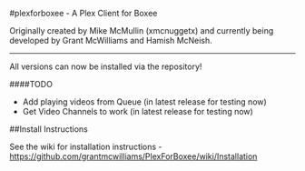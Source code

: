 #plexforboxee - A Plex Client for Boxee

Originally created by Mike McMullin (xmcnuggetx)  and currently being developed by Grant McWilliams and Hamish McNeish.

---

All versions can now be installed via the repository!

####TODO
* Add playing videos from Queue (in latest release for testing now)
* Get Video Channels to work (in latest release for testing now)


##Install Instructions

See the wiki for installation instructions - https://github.com/grantmcwilliams/PlexForBoxee/wiki/Installation
